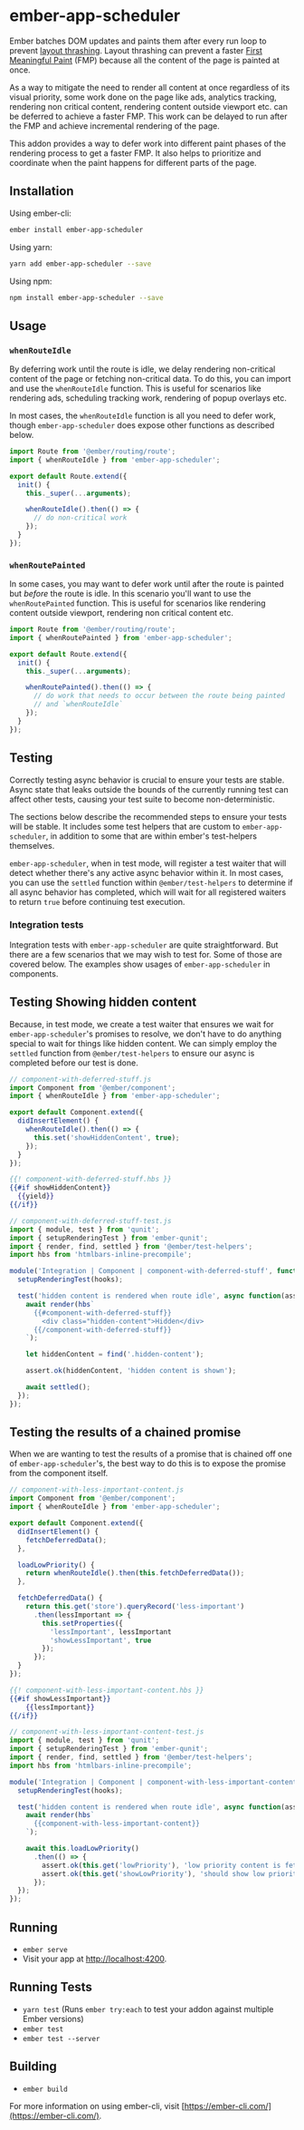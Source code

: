 # ember-app-scheduler

Ember batches DOM updates and paints them after every run loop to prevent [layout thrashing](https://developers.google.com/web/fundamentals/performance/rendering/avoid-large-complex-layouts-and-layout-thrashing). Layout thrashing can prevent a faster [First Meaningful Paint](https://docs.google.com/document/d/1BR94tJdZLsin5poeet0XoTW60M0SjvOJQttKT-JK8HI/view) (FMP) because all the content of the page is painted at once.

As a way to mitigate the need to render all content at once regardless of its visual priority, some work done on the page like ads, analytics tracking, rendering non critical content, rendering content outside viewport etc. can be deferred to achieve a faster FMP. This work can be delayed to run after the FMP and achieve incremental rendering of the page.

This addon provides a way to defer work into different paint phases of the rendering process to get a faster FMP. It also helps to prioritize and coordinate when the paint happens for different parts of the page.

## Installation

Using ember-cli:

```bash
ember install ember-app-scheduler
```

Using yarn:

```bash
yarn add ember-app-scheduler --save
```

Using npm:

```bash
npm install ember-app-scheduler --save
```

## Usage

### `whenRouteIdle`

By deferring work until the route is idle, we delay rendering non-critical content of the page or fetching non-critical data. To do this, you can import and use the `whenRouteIdle` function. This is useful for scenarios like rendering ads, scheduling tracking work, rendering of popup overlays etc.

In most cases, the `whenRouteIdle` function is all you need to defer work, though `ember-app-scheduler` does expose other functions as described below.

```javascript
import Route from '@ember/routing/route';
import { whenRouteIdle } from 'ember-app-scheduler';

export default Route.extend({
  init() {
    this._super(...arguments);

    whenRouteIdle().then(() => {
      // do non-critical work
    });
  }
});
```

### `whenRoutePainted`

In some cases, you may want to defer work until after the route is painted but _before_ the route is idle. In this scenario you'll want to use the `whenRoutePainted` function. This is useful for scenarios like rendering content outside viewport, rendering non critical content etc.

```javascript
import Route from '@ember/routing/route';
import { whenRoutePainted } from 'ember-app-scheduler';

export default Route.extend({
  init() {
    this._super(...arguments);

    whenRoutePainted().then(() => {
      // do work that needs to occur between the route being painted
      // and `whenRouteIdle`
    });
  }
});
```

## Testing

Correctly testing async behavior is crucial to ensure your tests are stable. Async state that leaks outside the bounds of the currently running test can affect other tests, causing your test suite to become non-deterministic.

The sections below describe the recommended steps to ensure your tests will be stable. It includes some test helpers that are custom to `ember-app-scheduler`, in addition to some that are within ember's test-helpers themselves.

`ember-app-scheduler`, when in test mode, will register a test waiter that will detect whether there's any active async behavior within it. In most cases, you can use the `settled` function within `@ember/test-helpers` to determine if all async behavior has completed, which will wait for all registered waiters to return `true` before continuing test execution.

### Integration tests

Integration tests with `ember-app-scheduler` are quite straightforward. But there are a few scenarios that we may wish to test for. Some of those are covered below. The examples show usages of `ember-app-scheduler` in components.

## Testing Showing hidden content

Because, in test mode, we create a test waiter that ensures we wait for `ember-app-scheduler`'s promises to resolve, we don't have to do anything special to wait for things like hidden content. We can simply employ the `settled` function from `@ember/test-helpers` to ensure our async is completed before our test is done.

```javascript
// component-with-deferred-stuff.js
import Component from '@ember/component';
import { whenRouteIdle } from 'ember-app-scheduler';

export default Component.extend({
  didInsertElement() {
    whenRouteIdle().then(() => {
      this.set('showHiddenContent', true);
    });
  }
});
```

```handlebars
{{! component-with-deferred-stuff.hbs }}
{{#if showHiddenContent}}
  {{yield}}
{{/if}}
```

```javascript
// component-with-deferred-stuff-test.js
import { module, test } from 'qunit';
import { setupRenderingTest } from 'ember-qunit';
import { render, find, settled } from '@ember/test-helpers';
import hbs from 'htmlbars-inline-precompile';

module('Integration | Component | component-with-deferred-stuff', function(hooks) {
  setupRenderingTest(hooks);

  test('hidden content is rendered when route idle', async function(assert) {
    await render(hbs`
      {{#component-with-deferred-stuff}}
        <div class="hidden-content">Hidden</div>
      {{/component-with-deferred-stuff}}
    `);

    let hiddenContent = find('.hidden-content');

    assert.ok(hiddenContent, 'hidden content is shown');

    await settled();
  });
});
```

## Testing the results of a chained promise

When we are wanting to test the results of a promise that is chained off one of `ember-app-scheduler`'s, the best way to do this is to expose the promise from the component itself.

```javascript
// component-with-less-important-content.js
import Component from '@ember/component';
import { whenRouteIdle } from 'ember-app-scheduler';

export default Component.extend({
  didInsertElement() {
    fetchDeferredData();
  },

  loadLowPriority() {
    return whenRouteIdle().then(this.fetchDeferredData());
  },

  fetchDeferredData() {
    return this.get('store').queryRecord('less-important')
      .then(lessImportant => {
        this.setProperties({
          'lessImportant', lessImportant
          'showLessImportant', true
        });
      });
  }
});
```

```handlebars
{{! component-with-less-important-content.hbs }}
{{#if showLessImportant}}
    {{lessImportant}}
{{/if}}
```

```javascript
// component-with-less-important-content-test.js
import { module, test } from 'qunit';
import { setupRenderingTest } from 'ember-qunit';
import { render, find, settled } from '@ember/test-helpers';
import hbs from 'htmlbars-inline-precompile';

module('Integration | Component | component-with-less-important-content', function(hooks) {
  setupRenderingTest(hooks);

  test('hidden content is rendered when route idle', async function(assert) {
    await render(hbs`
      {{component-with-less-important-content}}
    `);

    await this.loadLowPriority()
      .then(() => {
        assert.ok(this.get('lowPriority'), 'low priority content is fetched');
        assert.ok(this.get('showLowPriority'), 'should show low priority');
      });
  });
});
```

## Running

* `ember serve`
* Visit your app at [http://localhost:4200](http://localhost:4200).

## Running Tests

* `yarn test` (Runs `ember try:each` to test your addon against multiple Ember versions)
* `ember test`
* `ember test --server`

## Building

* `ember build`

For more information on using ember-cli, visit [https://ember-cli.com/](https://ember-cli.com/).

